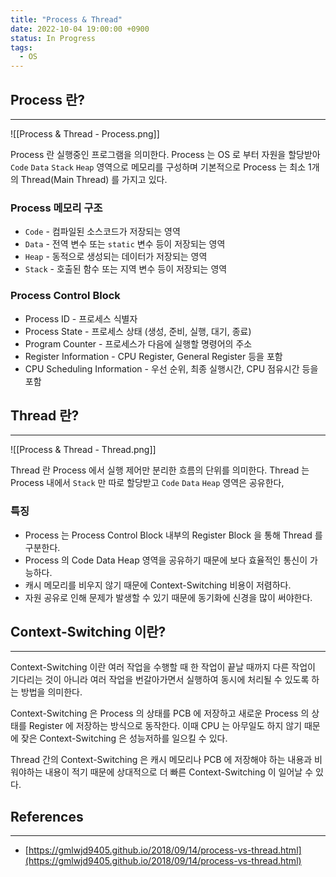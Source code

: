 ```yaml
---
title: "Process & Thread"
date: 2022-10-04 19:00:00 +0900
status: In Progress
tags:
  - OS
---
```


## Process 란?

---

![[Process & Thread - Process.png]]

Process 란 실행중인 프로그램을 의미한다. Process 는 OS 로 부터 자원을 할당받아 `Code` `Data` `Stack` `Heap` 영역으로 메모리를 구성하며 기본적으로 Process 는 최소 1개의 Thread(Main Thread) 를 가지고 있다.

### Process 메모리 구조

- `Code` - 컴파일된 소스코드가 저장되는 영역
- `Data` - 전역 변수 또는 `static` 변수 등이 저장되는 영역
- `Heap` - 동적으로 생성되는 데이터가 저장되는 영역
- `Stack` - 호출된 함수 또는 지역 변수 등이 저장되는 영역

### Process Control Block

- Process ID - 프로세스 식별자
- Process State - 프로세스 상태 (생성, 준비, 실행, 대기, 종료)
- Program Counter - 프로세스가 다음에 실행할 명령어의 주소
- Register Information - CPU Register, General Register 등을 포함
- CPU Scheduling Information - 우선 순위, 최종 실행시간, CPU 점유시간 등을 포함

## Thread 란?

---

![[Process & Thread - Thread.png]]

Thread 란 Process 에서 실행 제어만 분리한 흐름의 단위를 의미한다. Thread 는 Process 내에서 `Stack` 만 따로 할당받고 `Code` `Data` `Heap` 영역은 공유한다,

### 특징

- Process 는 Process Control Block 내부의 Register Block 을 통해 Thread 를 구분한다.
- Process 의 Code Data Heap 영역을 공유하기 때문에 보다 효율적인 통신이 가능하다.
- 캐시 메모리를 비우지 않기 때문에 Context-Switching 비용이 저렴하다.
- 자원 공유로 인해 문제가 발생할 수 있기 때문에 동기화에 신경을 많이 써야한다.

## Context-Switching 이란?

---

Context-Switching 이란 여러 작업을 수행할 때 한 작업이 끝날 때까지 다른 작업이 기다리는 것이 아니라 여러 작업을 번갈아가면서 실행하여 동시에 처리될 수 있도록 하는 방법을 의미한다.

Context-Switching 은 Process 의 상태를 PCB 에 저장하고 새로운 Process 의 상태를 Register 에 저장하는 방식으로 동작한다. 이때 CPU 는 아무일도 하지 않기 때문에 잦은 Context-Switching 은 성능저하를 일으킬 수 있다.

Thread 간의 Context-Switching 은 캐시 메모리나 PCB 에 저장해야 하는 내용과 비워야하는 내용이 적기 때문에 상대적으로 더 빠른 Context-Switching 이 일어날 수 있다.

## References

---

- [https://gmlwjd9405.github.io/2018/09/14/process-vs-thread.html](https://gmlwjd9405.github.io/2018/09/14/process-vs-thread.html)
